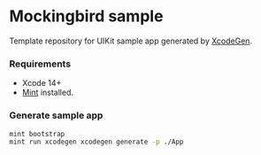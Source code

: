 # Mockingbird sample
Template repository for UIKit sample app generated by [XcodeGen](https://github.com/yonaskolb/XcodeGen).

### Requirements
- Xcode 14+
- [Mint](https://github.com/yonaskolb/Mint#installing) installed.

### Generate sample app

```bash
mint bootstrap
mint run xcodegen xcodegen generate -p ./App
```